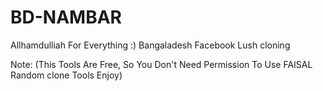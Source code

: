 # BD-NAMBAR
Allhamdulliah For Everything :) Bangaladesh Facebook Lush cloning


Note: (This Tools Are Free, So You Don't Need Permission To Use FAISAL Random clone Tools Enjoy)
